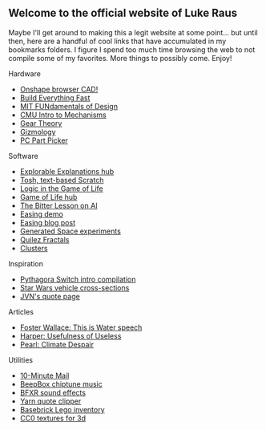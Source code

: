## Welcome to the official website of Luke Raus

Maybe I'll get around to making this a legit website at some point... but until then, here are a handful of cool links that have accumulated in my bookmarks folders. I figure I spend too much time browsing the web to not compile some of my favorites. More things to possibly come. Enjoy!

Hardware
- [Onshape browser CAD!](https://onshape.com)
- [Build Everything Fast](https://www.instructables.com/id/How-to-Build-your-Everything-Really-Really-Fast/)
- [MIT FUNdamentals of Design](http://pergatory.mit.edu/resources/FUNdaMENTALS.html)
- [CMU Intro to Mechanisms](https://www.cs.cmu.edu/~rapidproto/mechanisms/)
- [Gear Theory](http://54.88.15.24/pdf/gear_theory.pdf)
- [Gizmology](http://gizmology.net/)
- [PC Part Picker](http://pcpartpicker.com/)

Software
- [Explorable Explanations hub](https://explorabl.es/)
- [Tosh, text-based Scratch](http://tosh.blob.codes/)
- [Logic in the Game of Life](https://www.rennard.org/alife/CollisionBasedRennard.pdf)
- [Game of Life hub](https://www.conwaylife.com/)
- [The Bitter Lesson on AI](http://www.incompleteideas.net/IncIdeas/BitterLesson.html)
- [Easing demo](http://gizma.com/easing/)
- [Easing blog post](http://blog.moagrius.com/actionscript/jsas-understanding-easing/)
- [Generated Space experiments](https://generated.space/)
- [Quilez Fractals](http://www.iquilezles.org/www/index.htm)
- [Clusters](http://www.ventrella.com/Clusters/)

Inspiration
- [Pythagora Switch intro compilation](https://vimeo.com/13420214)
- [Star Wars vehicle cross-sections](https://imgur.com/a/RtM8D)
- [JVN's quote page](https://johnvneun.com/favorite-quotes)

Articles
- [Foster Wallace: This is Water speech](https://fs.blog/2012/04/david-foster-wallace-this-is-water/)
- [Harper: Usefulness of Useless](https://library.ias.edu/files/UsefulnessHarpers.pdf)
- [Pearl: Climate Despair](https://www.vice.com/en_us/article/j5w374/climate-despair-is-making-people-give-up-on-life)

Utilities
- [10-Minute Mail](https://10minutemail.com/10MinuteMail/index.html)
- [BeepBox chiptune music](https://beepbox.co/)
- [BFXR sound effects](http://www.bfxr.net/)
- [Yarn quote clipper](https://getyarn.io/)
- [Basebrick Lego inventory](http://www.basebrick.com/sets.php?userid=10674)
- [CC0 textures for 3d](https://cc0textures.com/)
